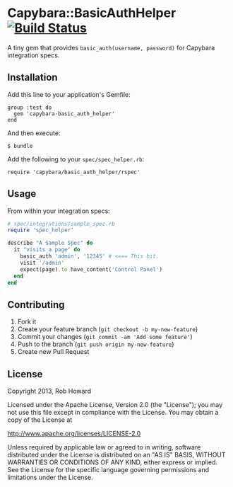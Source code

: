 # Capybara::BasicAuthHelper [![Build Status](https://travis-ci.org/damncabbage/capybara-basic_auth_helper.png)](https://travis-ci.org/damncabbage/capybara-basic_auth_helper)

A tiny gem that provides `basic_auth(username, password)` for Capybara integration specs.

## Installation

Add this line to your application's Gemfile:

    group :test do
      gem 'capybara-basic_auth_helper'
    end

And then execute:

    $ bundle

Add the following to your `spec/spec_helper.rb`:

    require 'capybara/basic_auth_helper/rspec'


## Usage

From within your integration specs:

```ruby
# spec/integrations/sample_spec.rb
require 'spec_helper'

describe "A Sample Spec" do
  it "visits a page" do
    basic_auth 'admin', '12345' # <=== This bit.
    visit '/admin'
    expect(page).to have_content('Control Panel')
  end
end
```

## Contributing

1. Fork it
2. Create your feature branch (`git checkout -b my-new-feature`)
3. Commit your changes (`git commit -am 'Add some feature'`)
4. Push to the branch (`git push origin my-new-feature`)
5. Create new Pull Request

## License

Copyright 2013, Rob Howard

Licensed under the Apache License, Version 2.0 (the "License");
you may not use this file except in compliance with the License.
You may obtain a copy of the License at

  http://www.apache.org/licenses/LICENSE-2.0

Unless required by applicable law or agreed to in writing, software
distributed under the License is distributed on an "AS IS" BASIS,
WITHOUT WARRANTIES OR CONDITIONS OF ANY KIND, either express or implied.
See the License for the specific language governing permissions and
limitations under the License.

